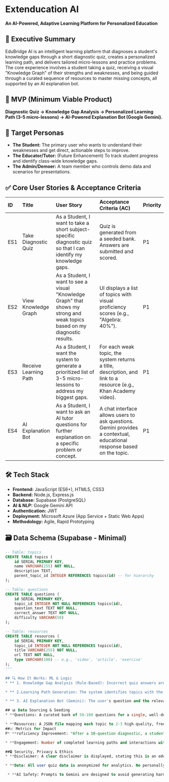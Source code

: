 # Extenducation AI

**An AI-Powered, Adaptive Learning Platform for Personalized Education**

## 🎯 Executive Summary

EduBridge AI is an intelligent learning platform that diagnoses a student's knowledge gaps through a short diagnostic quiz, creates a personalized learning path, and delivers tailored micro-lessons and practice problems. The core experience involves a student taking a quiz, receiving a visual "Knowledge Graph" of their strengths and weaknesses, and being guided through a curated sequence of resources to master missing concepts, all supported by an AI explanation bot.

## 🚀 MVP (Minimum Viable Product)

**Diagnostic Quiz → Knowledge Gap Analysis → Personalized Learning Path (3-5 micro-lessons) → AI-Powered Explanation Bot (Google Gemini).**

## 👥 Target Personas

*   **The Student:** The primary user who wants to understand their weaknesses and get direct, actionable steps to improve.
*   **The Educator/Tutor:** (Future Enhancement) To track student progress and identify class-wide knowledge gaps.
*   **The Admin/Demoer:** A team member who controls demo data and scenarios for presentations.

## ✅ Core User Stories & Acceptance Criteria

| ID  | Title | User Story | Acceptance Criteria (AC) | Priority |
| :-- | :---- | :--------- | :----------------------- | :------- |
| ES1 | Take Diagnostic Quiz | As a Student, I want to take a short subject-specific diagnostic quiz so that I can identify my knowledge gaps. | Quiz is generated from a seeded bank. Answers are submitted and scored. | P1 |
| ES2 | View Knowledge Graph | As a Student, I want to see a visual "Knowledge Graph" that shows my strong and weak topics based on my diagnostic results. | UI displays a list of topics with visual proficiency scores (e.g., "Algebra: 40%"). | P1 |
| ES3 | Receive Learning Path | As a Student, I want the system to generate a prioritized list of 3-5 micro-lessons to address my biggest gaps. | For each weak topic, the system returns a title, description, and link to a resource (e.g., Khan Academy video). | P1 |
| ES4 | AI Explanation Bot | As a Student, I want to ask an AI tutor questions for further explanation on a specific problem or concept. | A chat interface allows users to ask questions. Gemini provides a contextual, educational response based on the topic. | P1 |

## 🛠️ Tech Stack

*   **Frontend:** JavaScript (ES6+), HTML5, CSS3
*   **Backend:** Node.js, Express.js
*   **Database:** Supabase (PostgreSQL)
*   **AI & NLP:** Google Gemini API
*   **Authentication:** JWT
*   **Deployment:** Microsoft Azure (App Service + Static Web Apps)
*   **Methodology:** Agile, Rapid Prototyping

## 🗃️ Data Schema (Supabase - Minimal)

```sql
-- Table: topics
CREATE TABLE topics (
    id SERIAL PRIMARY KEY,
    name VARCHAR(255) NOT NULL,
    description TEXT,
    parent_topic_id INTEGER REFERENCES topics(id) -- for hierarchy
);

-- Table: questions
CREATE TABLE questions (
    id SERIAL PRIMARY KEY,
    topic_id INTEGER NOT NULL REFERENCES topics(id),
    question_text TEXT NOT NULL,
    correct_answer TEXT NOT NULL,
    difficulty VARCHAR(50)
);

-- Table: resources
CREATE TABLE resources (
    id SERIAL PRIMARY KEY,
    topic_id INTEGER NOT NULL REFERENCES topics(id),
    title VARCHAR(255) NOT NULL,
    url TEXT NOT NULL,
    type VARCHAR(100) -- e.g., 'video', 'article', 'exercise'
);
'''

## 🔍 How It Works: ML & Logic
* ** 1. Knowledge Gap Analysis (Rule-Based): Incorrect quiz answers are mapped to specific topics in our seeded hierarchy. A proficiency score per topic is calculated from the ratio of correct to attempted questions.

* ** 2.Learning Path Generation: The system identifies topics with the lowest proficiency scores and queries the resources table for the best content to address those gaps.

* ** 3. AI Explanation Bot (Gemini): The user's question and the relevant topic context are sent to Gemini via a carefully engineered prompt instructing it to act as a Socratic tutor, explaining concepts rather than just giving answers.

## 📊 Data Sourcing & Seeding
* **Questions: A curated bank of 50-100 questions for a single, well-defined subject (e.g., Grade 10 Mathematics) will be created manually and stored in Supabase.

* **Resources: A JSON file mapping each topic to 2-3 high-quality, free online resources (Khan Academy, YouTube, MDN) will be created and imported into the resources table.
##📈 Metrics for Impact
P* **roficiency Improvement: "After a 10-question diagnostic, a student's proficiency in 'Quadratic Equations' was 20%. After completing the recommended resources, their score on a follow-up quiz rose to 80%."

* **Engagement: Number of completed learning paths and interactions with the AI bot.

##🔒 Security, Privacy & Ethics
* **Disclaimer: A clear disclaimer is displayed, stating this is an educational aid and not a certified assessment tool.

* **Data: All user quiz data is anonymized for analytics. No personally identifiable information (PII) is required for the core experience.

 * **AI Safety: Prompts to Gemini are designed to avoid generating harmful or misleading educational content.
